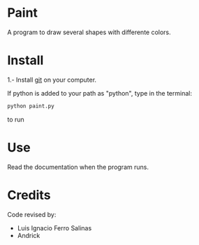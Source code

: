 # Paint
A program to draw several shapes with differente colors.

# Install
1.- Install [git] on your computer.

If python is added to your path as "python", type in the terminal:



```sh
python paint.py
```

to run

# Use
Read the documentation when the program runs.

# Credits
Code revised by:
- Luis Ignacio Ferro Salinas
- Andrick

[git]: <https://git-scm.com/book/en/v2/Getting-Started-Installing-Git>
